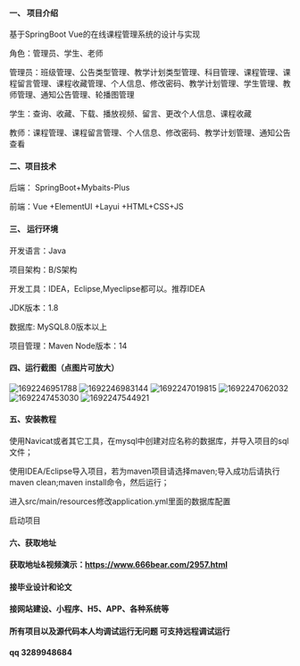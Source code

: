 #### 一、 项目介绍
基于SpringBoot Vue的在线课程管理系统的设计与实现

角色：管理员、学生、老师

管理员：班级管理、公告类型管理、教学计划类型管理、科目管理、课程管理、课程留言管理、课程收藏管理、个人信息、修改密码、教学计划管理、学生管理、教师管理、通知公告管理、轮播图管理

学生：查询、收藏、下载、播放视频、留言、更改个人信息、课程收藏

教师：课程管理、课程留言管理、个人信息、修改密码、教学计划管理、通知公告查看



#### 二、项目技术
后端： SpringBoot+Mybaits-Plus

前端：Vue +ElementUI +Layui +HTML+CSS+JS

#### 三、 运行环境
开发语言：Java

项目架构：B/S架构

开发工具：IDEA，Eclipse,Myeclipse都可以。推荐IDEA

JDK版本：1.8

数据库: MySQL8.0版本以上

项目管理：Maven
Node版本：14
#### 四、运行截图（点图片可放大）
![1692246951788](https://github.com/666bears/courses/assets/143094776/ebb2d395-86e4-44fb-9700-c45f8b6cbada)
![1692246983144](https://github.com/666bears/courses/assets/143094776/aa8f7dd7-e47f-479c-814f-28067f690f51)
![1692247019815](https://github.com/666bears/courses/assets/143094776/837e6b93-5f4d-4298-9752-124104f5c98f)
![1692247062032](https://github.com/666bears/courses/assets/143094776/1404bcd0-0fc6-4443-af29-9b6a68413c90)
![1692247453030](https://github.com/666bears/courses/assets/143094776/c4a5390b-403a-4ccb-9c4e-e371740d94e7)
![1692247544921](https://github.com/666bears/courses/assets/143094776/1848af65-c82d-4900-900e-2d9abc10d485)


#### 五、安装教程
使用Navicat或者其它工具，在mysql中创建对应名称的数据库，并导入项目的sql文件；

使用IDEA/Eclipse导入项目，若为maven项目请选择maven;导入成功后请执行maven clean;maven install命令，然后运行；

进入src/main/resources修改application.yml里面的数据库配置

启动项目
#### 六、获取地址
#### 获取地址&视频演示：https://www.666bear.com/2957.html
#### 接毕业设计和论文
#### 接网站建设、小程序、H5、APP、各种系统等
#### 所有项目以及源代码本人均调试运行无问题 可支持远程调试运行
#### qq 3289948684
